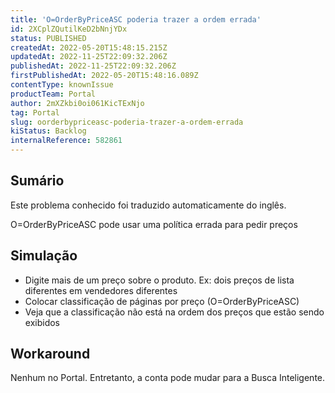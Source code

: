 ```yaml
---
title: 'O=OrderByPriceASC poderia trazer a ordem errada'
id: 2XCplZQutilKeD2bNnjYDx
status: PUBLISHED
createdAt: 2022-05-20T15:48:15.215Z
updatedAt: 2022-11-25T22:09:32.206Z
publishedAt: 2022-11-25T22:09:32.206Z
firstPublishedAt: 2022-05-20T15:48:16.089Z
contentType: knownIssue
productTeam: Portal
author: 2mXZkbi0oi061KicTExNjo
tag: Portal
slug: oorderbypriceasc-poderia-trazer-a-ordem-errada
kiStatus: Backlog
internalReference: 582861
---
```


## Sumário

<div class="alert alert-info">
  <p>Este problema conhecido foi traduzido automaticamente do inglês.</p>
</div>


O=OrderByPriceASC pode usar uma política errada para pedir preços



## Simulação



- Digite mais de um preço sobre o produto. Ex: dois preços de lista diferentes em vendedores diferentes
- Colocar classificação de páginas por preço (O=OrderByPriceASC)
- Veja que a classificação não está na ordem dos preços que estão sendo exibidos



## Workaround


Nenhum no Portal. Entretanto, a conta pode mudar para a Busca Inteligente.

